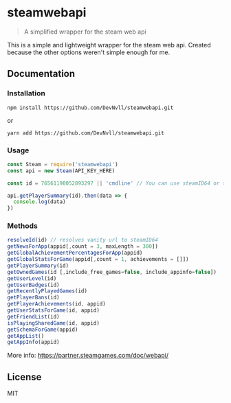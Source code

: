 # steamwebapi

> A simplified wrapper for the steam web api

This is a simple and lightweight wrapper for the steam web api. Created because the other options weren't simple enough for me.

## Documentation

### Installation

```
npm install https://github.com/DevNvll/steamwebapi.git
```

or

```
yarn add https://github.com/DevNvll/steamwebapi.git
```

### Usage

```javascript
const Steam = require('steamwebapi')
const api = new Steam(API_KEY_HERE)

const id = 76561198052893297 || 'cmdline' // You can use steamID64 or the vanity url

api.getPlayerSummary(id).then(data => {
  console.log(data)
})
```

### Methods

```javascript
resolveId(id) // resolves vanity url to steamID64
getNewsForApp(appid[,count = 3, maxLength = 300])
getGlobalAchievementPercentagesForApp(appid)
getGlobalStatsForGame(appid[,count = 1, achievements = []])
getPlayerSummary(id)
getOwnedGames(id [,include_free_games=false, include_appinfo=false])
getUserLevel(id)
getUserBadges(id)
getRecentlyPlayedGames(id)
getPlayerBans(id)
getPlayerAchievements(id, appid)
getUserStatsForGame(id, appid)
getFriendList(id)
isPlayingSharedGame(id, appid)
getSchemaForGame(appid)
getAppList()
getAppInfo(appid)
```

More info: https://partner.steamgames.com/doc/webapi/

## License

MIT
